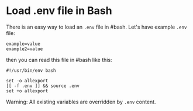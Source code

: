 # Load .env file in Bash

There is an easy way to load an `.env` file in #bash. Let's have example `.env` file:

```text
example=value
example2=value
```

then you can read this file in #bash like this:

```shell
#!/usr/bin/env bash

set -o allexport
[[ -f .env ]] && source .env
set +o allexport
```

Warning: All existing variables are overridden by `.env` content.